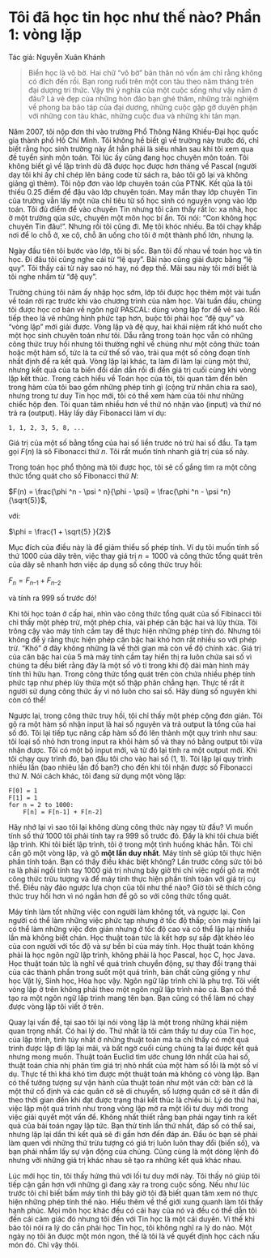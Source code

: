 # Tôi đã học tin học như thế nào? Phần 1: vòng lặp

Tác giả: Nguyễn Xuân Khánh

> Biển học là vô bờ. Hai chữ “vô bờ” bản thân nó vốn ám chỉ rằng không có đích đến rồi. Bạn rong ruổi trên một con tàu theo năm tháng trên đại dượng tri thức. Vậy thì ý nghĩa của một cuộc sống như vậy nằm ở đâu? Là vẻ đẹp của những hòn đảo bạn ghé thăm, những trải nghiệm về phong ba bão táp của đại dương, những cuộc gặp gỡ duyên phận với những con tàu khác, những cuộc đua và những khi tản mạn.

Năm 2007, tôi nộp đơn thi vào trường Phổ Thông Năng Khiếu-Đại học quốc gia thành phố Hồ Chí Minh. Tôi không hề biết gì về trường này trước đó, chỉ biết rằng học sinh trường này ắt hẳn phải là siêu nhân sau khi tôi xem qua đề tuyển sinh môn toán. Tôi lúc ấy cũng đang học chuyên môn toán. Tôi không biết gì về lập trình dù đã được học được hơn tháng về Pascal (người dạy tôi khi ấy chỉ chép lên bảng code từ sách ra, bảo tôi gõ lại và không giảng gì thêm). Tôi nộp đơn vào lớp chuyên toán của PTNK. Kết qủa là tôi thiếu 0.25 điểm để đậu vào lớp chuyên toán. May mắn thay lớp chuyên Tin của trường vẫn lấy một nửa chỉ tiêu từ số học sinh có nguyện vọng vào lớp toán. Tôi đủ điểm để vào chuyên Tin nhưng tôi cảm thấy rất lo: xa nhà, học ở một trường qúa sức, chuyên một môn học bí ẩn. Tôi nói: “Con không học chuyên Tin đâu!”. Nhưng rồi tôi cũng đi. Mẹ tôi khóc nhiều. Ba tôi chạy khắp nơi để lo chỗ ở, xe cộ, chỗ ăn uống cho tôi ở một thành phố lớn, nhưng lạ.

Ngày đầu tiên tôi bước vào lớp, tôi bị sốc. Bạn tôi đố nhau về toán học và tin học. Đi đâu tôi cũng nghe cái từ “lệ quy”. Bài nào cũng giải được bằng “lệ quy”. Tôi thấy cái từ này sao nó hay, nó đẹp thế. Mãi sau này tôi mới biết là tôi nghe nhầm từ “đệ quy”.

Trường chúng tôi năm ấy nhập học sớm, lớp tôi được học thêm một vài tuần về toán rời rạc trước khi vào chương trình của năm học. Vài tuần đầu, chúng tôi được học cơ bản về ngôn ngữ PASCAL: dùng vòng lặp for để vẽ sao. Rồi tiếp theo là vẽ những hình phức tạp hơn, buộc tôi phải học “đệ quy” và “vòng lặp” mới giải được. Vòng lặp và đệ quy, hai khái niệm rất khó nuốt cho một học sinh chuyên toán như tôi. Dẫu rằng trong toán học vẫn có những công thức truy hồi nhưng tôi thường nghĩ về chúng như một công thức toán hoặc một hàm số, tức là ta cứ thế số vào, trải qua một số công đoạn tính nhất định để ra kết quả. Vòng lặp lại khác, ta làm đi làm lại cùng một thứ, nhưng kết quả của ta biến đổi dần dần rồi đi đến giá trị cuối cùng khi vòng lặp kết thúc. Trong cách hiểu về Toán học của tôi, tôi quan tâm đến bên trong hàm của tôi bao gồm những phép tính gì (cộng trừ nhân chia ra sao), nhưng trong tư duy Tin học mới, tôi có thể xem hàm của tôi như những chiếc hộp đen. Tôi quan tâm nhiều hơn về thứ nó nhận vào (input) và thứ nó trả ra (output). Hãy lấy dãy Fibonacci làm ví dụ:

```
1, 1, 2, 3, 5, 8, ...

```

Giá trị của một số bằng tổng của hai số liền trước nó trừ hai số đầu. Ta tạm gọi $F(n)$ là sô Fibonacci thứ $n$. Tôi rất muốn tính nhanh giá trị của số này.

Trong toán học phổ thông mà tôi được học, tôi sẽ cố gắng tìm ra một công thức tổng quát cho số Fibonacci thứ $N$:

$F(n) = \frac{\phi ^n - \psi ^ n}{\phi - \psi} = \frac{\phi ^n - \psi ^n}{\sqrt{5}}$,

với:

$\phi = \frac{1 + \sqrt{5} }{2}$

Mục đích của điều này là để giảm thiểu số phép tính. Ví dụ tôi muốn tính số thứ 1000 của dãy trên, việc thay giá trị $n = 1000$ và công thức tổng quát trên của dãy sẽ nhanh hơn việc áp dụng số công thức truy hồi:

$F_n = F_{n – 1} + F_{n – 2}$

và tính ra 999 số trước đó!

Khi tôi học toán ở cấp hai, nhìn vào công thức tổng quát của số Fibinacci tôi chỉ thấy một phép trừ, một phép chia, vài phép căn bậc hai và lũy thừa. Tôi trông cậy vào máy tính cầm tay để thực hiện những phép tính đó. Nhưng tôi không để ý rằng thực hiện phép căn bậc hai khó hơn rất nhiều so với phép trừ. “Khó” ở đây không những là về thời gian mà còn về độ chính xác. Giá trị của căn bậc hai của 5 mà máy tính cầm tay hiển thị ra luôn chứa sai số vì chúng ta đều biết rằng đây là một số vô tỉ trong khi độ dài màn hình máy tính thì hữu hạn. Trong công thức tổng quát trên còn chứa nhiều phép tính phức tạp như phép lũy thừa một số thập phân chẳng hạn. Thực tế rất ít người sử dụng công thức ấy vì nó luôn cho sai số. Hãy dùng số nguyên khi còn có thể!

Ngược lại, trong công thức truy hồi, tôi chỉ thấy một phép cộng đơn giản. Tôi gõ ra một hàm số nhận input là hai số nguyên và trả output là tổng của hai số đó. Tôi lại tiếp tục nâng cấp hàm số đó lên thành một quy trình như sau: tôi loại số nhỏ hơn trong input ra khỏi hàm số và thay nó bằng output tôi vừa nhận được. Tôi có một bộ input mới, và từ đó lại tính ra một output mới. Khi tôi chạy quy trình đó, bạn đầu tôi cho vào hai số (1, 1). Tôi lặp lại quy trình nhiều lần (bao nhiêu lần đố bạn?) cho đến khi tôi nhận được số Fibonacci thứ $N$. Nói cách khác, tôi đang sử dụng một vòng lặp:

```
F[0] = 1
F[1] = 1
for n = 2 to 1000:
    F[n] = F[n-1] + F[n-2] 
```

Hãy nhớ lại vì sao tôi lại không dùng công thức này ngay từ đầu? Vì muốn tính số thứ 1000 tôi phải tính tay ra 999 số trước đó. Đấy là khi tôi chưa biết lập trình. Khi tôi biết lập trình, tôi ở trong một tình huống khác hẳn. Tôi chỉ cần gõ một vòng lặp, và gõ **một lần duy nhất**. Máy tính sẽ giúp tôi thực hiện phần tính toán. Bạn có thấy điều khác biệt không? Lần trước công sức tôi bỏ ra là phải ngồi tính tay 1000 giá trị nhưng bây giờ thì chỉ việc ngồi gõ ra một công thức trừu tượng và để máy tính thực hiện phần tính toán với giá trị cụ thể. Điều này đảo ngược lựa chọn của tôi như thế nào? Giờ tôi sẽ thích công thức truy hồi hơn vì nó ngắn hơn để gõ so với công thức tổng quát.

Máy tính làm tốt những việc con người làm không tốt, và ngược lại. Con người có thể làm những việc phức tạp nhưng ở tốc độ thấp; còn máy tính lại có thể làm những việc đơn giản nhưng ở tốc độ cao và có thể lặp lại nhiều lần mà không biết chán. Học thuật toán tức là kết hợp sự sắp đặt khéo léo của con người với tốc độ và sự bền bỉ của máy tính. Học thuật toán không phải là học ngôn ngữ lập trình, không phải là học Pascal, học C, học Java. Học thuật toán tức là nghĩ về quá trình chuyển động, sự thay đổi trạng thái của các thành phần trong suốt một quá trình, bản chất cũng giống y như học Vật lý, Sinh học, Hóa học vậy. Ngôn ngữ lập trình chỉ là phụ trợ. Tôi viết vòng lặp ở trên không phải theo một ngôn ngữ lập trình nào cả. Bạn có thể tạo ra một ngôn ngữ lập trình mang tên bạn. Bạn cũng có thể làm nó chạy được vòng lặp tôi viết ở trên.

Quay lại vấn đề, tại sao tôi lại nói vòng lặp là một trong những khái niệm quan trọng nhất. Có hai lý do. Thứ nhất là tôi cảm thấy tư duy của Tin học, của lập trình, tinh túy nhất ở những thuật toán mà ta chỉ thấy có một quá trình được lặp đi lặp lại mãi, và bất ngờ cuối cùng chúng ta lại được kết quả nhưng mong muốn. Thuật toán Euclid tìm ước chung lớn nhất của hai số, thuật toán chia nhị phân tìm giá trị nhỏ nhất của một hàm số lồi là một số ví dụ. Thực tế thì khá khó tìm được một thuật toán mà không có vòng lặp. Bạn có thể tưởng tượng sự vận hành của thuật toán như một ván cờ: bàn cờ là một thứ cố định và các quân cờ sẽ di chuyển, số lượng quân cờ sẽ ít dần đi theo thời gian đến khi đạt được trạng thái kết thúc là chiếu bí. Lý do thứ hai, việc lặp một quá trình như trong vòng lặp mở ra một lối tư duy mới trong việc giải quyết một vấn đề. Không nhất thiết rằng bạn phải ngay tính ra kết quả của bài toán ngay lập tức. Bạn thử tính lần thứ nhất, đáp số có thể sai, nhưng lặp lại dần thì kết quả sẽ đi gần hơn đến đáp án. Đầu óc bạn sẽ phải làm quen với những thứ trừu tượng có giá trị luôn luôn thay đổi (biến số), và bạn phải nhẩm lấy sự vận động của chúng. Cũng cùng là một dòng lệnh đó nhưng vỡi những giá trị khác nhau sẽ tạo ra những kết quả khác nhau.

Lúc mới học tin, tôi thấy hứng thú với lối tư duy mới này. Tôi thấy nó giúp tôi tiếp cận gần hơn với những gì đang xảy ra trong cuộc sống. Nếu như lúc trước tôi chỉ biết bấm máy tính thì bây giờ tôi đã biết quan tâm xem nó thực hiện những phép tính thế nào. Hiểu thêm về thế giới xung quanh làm tôi thấy hạnh phúc. Mọi môn học khác đều có cái hay của nó và đều có thể dẫn tôi đến cái cảm giác đó nhưng tôi đến với Tin học là một cái duyên. Vì thế khi bảo tôi nói ra lý do cần phải học Tin học, tôi không nghĩ ra lý do nào. Một ngày nọ tôi ăn được một món ngon, thế là tôi là về quyết định học cách nấu món đó. Chỉ vậy thôi.

